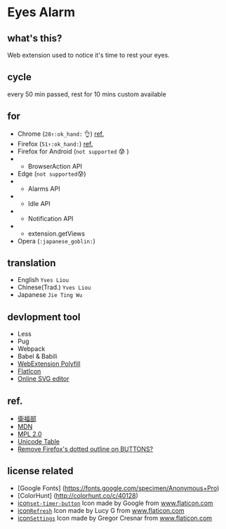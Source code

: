 # Eyes Alarm
## what's this?

Web extension used to notice it's time to rest your eyes.

## cycle

every 50 min passed, rest for 10 mins
custom available

## for

- Chrome (`28↑:ok_hand:` :ok_hand:) [ref.](https://developer.chrome.com/extensions/api_index)
- Firefox (`51↑:ok_hand:`) [ref.](https://developer.mozilla.org/en-US/Add-ons/WebExtensions/Browser_support_for_JavaScript_APIs)
- Firefox for Android (`not supported` :cold_sweat: )
- * BrowserAction API
- Edge (`not supported`:cold_sweat:)
- * Alarms API
- * Idle API
- * Notification API
- * extension.getViews
- Opera (`:japanese_goblin:`)

## translation

- English `Yves Liou`
- Chinese(Trad.) `Yves Liou`
- Japanese `Jie Ting Wu`

## devlopment tool
- Less
- Pug
- Webpack
- Babel & Babili
- [WebExtension Polyfill](https://github.com/mozilla/webextension-polyfill)
- [FlatIcon](http://www.flaticon.com/)
- [Online SVG editor](https://github.com/SVG-Edit/svgedit)

## ref.

- [衛福部](http://tinyurl.com/jxhgxt6)
- [MDN](https://developer.mozilla.org/zh-TW/)
- [MPL 2.0](https://www.openfoundry.org/tw/legal-column-list/8681-the-brief-comparison-of-mpl-11-and-mpl-20)
- [Unicode Table](https://unicode-table.com/en/)
- [Remove Firefox's dotted outline on BUTTONS?](http://stackoverflow.com/questions/71074/how-to-remove-firefoxs-dotted-outline-on-buttons-as-well-as-links)

## license related

- [Google Fonts] (https://fonts.google.com/specimen/Anonymous+Pro)
- [ColorHunt] (http://colorhunt.co/c/40128)
- [icon`set-timer-button`](http://www.flaticon.com/free-icon/set-timer-button_61017) Icon made by Google from www.flaticon.com 
- [icon`Refresh`](http://www.flaticon.com/free-icon/refresh_118799) Icon made by Lucy G from www.flaticon.com 
- [icon`Settings`](http://www.flaticon.com/free-icon/settings_126472) Icon made by Gregor Cresnar from www.flaticon.com